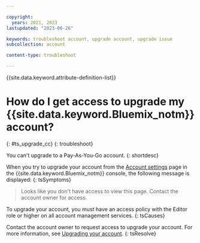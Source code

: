 ```yaml
---

copyright:
  years: 2021, 2023
lastupdated: "2023-06-26"

keywords: troubleshoot account, upgrade account, upgrade issue
subcollection: account

content-type: troubleshoot

---
```


{{site.data.keyword.attribute-definition-list}}


# How do I get access to upgrade my {{site.data.keyword.Bluemix_notm}} account?
{: #ts_upgrade_cc}
{: troubleshoot}

You can't upgrade to a Pay-As-You-Go account.
{: shortdesc}

When you try to upgrade your account from the [Account settings](/account/settings) page in the {{site.data.keyword.Bluemix_notm}} console, the following message is displayed:
{: tsSymptoms}

> Looks like you don't have access to view this page. Contact the account owner for access.

To upgrade your account, you must have an access policy with the Editor role or higher on all account management services.
{: tsCauses}

Contact the account owner to request access to upgrade your account. For more information, see [Upgrading your account](/docs/account?topic=account-upgrading-account).
{: tsResolve}
